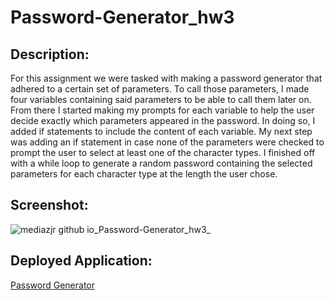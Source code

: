 # Password-Generator_hw3

## Description:
For this assignment we were tasked with making a password generator that adhered to a certain set of parameters. To call those parameters, I made four variables containing said parameters to be able to call them later on. From there I started making my prompts for each variable to help the user decide exactly which parameters appeared in the password. In doing so, I added if statements to include the content of each variable. My next step was adding an if statement in case none of the parameters were checked to prompt the user to select at least one of the character types. I finished off with a while loop to generate a random password containing the selected parameters for each character type at the length the user chose. 


## Screenshot:
![mediazjr github io_Password-Generator_hw3_](https://user-images.githubusercontent.com/91097193/141908402-ae275c12-1704-4621-8e98-594e3ffa622a.png)


## Deployed Application:
[Password Generator](https://mediazjr.github.io/Password-Generator_hw3/)